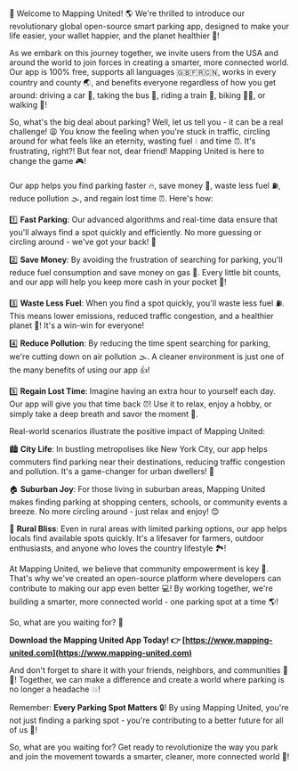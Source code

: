 🚨 Welcome to Mapping United! 🌎 We're thrilled to introduce our revolutionary global open-source smart parking app, designed to make your life easier, your wallet happier, and the planet healthier 💚!

As we embark on this journey together, we invite users from the USA and around the world to join forces in creating a smarter, more connected world. Our app is 100% free, supports all languages 🇬🇧🇫🇷🇨🇳, works in every country and county 🌏, and benefits everyone regardless of how you get around: driving a car 🚗, taking the bus 🚌, riding a train 🚂, biking 🚴‍♀️, or walking 👣!

So, what's the big deal about parking? Well, let us tell you - it can be a real challenge! 😩 You know the feeling when you're stuck in traffic, circling around for what feels like an eternity, wasting fuel 💧 and time ⏰. It's frustrating, right?! But fear not, dear friend! Mapping United is here to change the game 🎮!

Our app helps you find parking faster 🔥, save money 💸, waste less fuel ⛽️, reduce pollution 🌫️, and regain lost time ⏰. Here's how:

1️⃣ **Fast Parking**: Our advanced algorithms and real-time data ensure that you'll always find a spot quickly and efficiently. No more guessing or circling around - we've got your back! 👊

2️⃣ **Save Money**: By avoiding the frustration of searching for parking, you'll reduce fuel consumption and save money on gas 🚗. Every little bit counts, and our app will help you keep more cash in your pocket 💸!

3️⃣ **Waste Less Fuel**: When you find a spot quickly, you'll waste less fuel ⛽️. This means lower emissions, reduced traffic congestion, and a healthier planet 🌿! It's a win-win for everyone!

4️⃣ **Reduce Pollution**: By reducing the time spent searching for parking, we're cutting down on air pollution 🌫️. A cleaner environment is just one of the many benefits of using our app 👍!

5️⃣ **Regain Lost Time**: Imagine having an extra hour to yourself each day. Our app will give you that time back ⏰! Use it to relax, enjoy a hobby, or simply take a deep breath and savor the moment 🌊.

Real-world scenarios illustrate the positive impact of Mapping United:

🏙️ **City Life**: In bustling metropolises like New York City, our app helps commuters find parking near their destinations, reducing traffic congestion and pollution. It's a game-changer for urban dwellers! 🚨

🏠 **Suburban Joy**: For those living in suburban areas, Mapping United makes finding parking at shopping centers, schools, or community events a breeze. No more circling around - just relax and enjoy! 😊

🌄 **Rural Bliss**: Even in rural areas with limited parking options, our app helps locals find available spots quickly. It's a lifesaver for farmers, outdoor enthusiasts, and anyone who loves the country lifestyle 🏞️!

At Mapping United, we believe that community empowerment is key 🔑. That's why we've created an open-source platform where developers can contribute to making our app even better 💻! By working together, we're building a smarter, more connected world - one parking spot at a time 🌎!

So, what are you waiting for? 🤔

**Download the Mapping United App Today! 👉 [https://www.mapping-united.com](https://www.mapping-united.com)**

And don't forget to share it with your friends, neighbors, and communities 📱💬! Together, we can make a difference and create a world where parking is no longer a headache 💥!

Remember: **Every Parking Spot Matters** 🔒! By using Mapping United, you're not just finding a parking spot - you're contributing to a better future for all of us 🌟!

So, what are you waiting for? Get ready to revolutionize the way you park and join the movement towards a smarter, cleaner, more connected world 💪!
